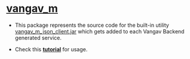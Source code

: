 # [vangav_m](http://vangav.com/)

+ This package represents the source code for the built-in utility [vangav_m_json_client.jar](https://github.com/vangav/vos_geo_server/tree/master/vangav_m) which gets added to each Vangav Backend generated service.

+ Check this [**tutorial**](https://github.com/vangav/vos_backend/blob/master/README/03_generated_rest_service_structure.md#vangav_m) for usage.
